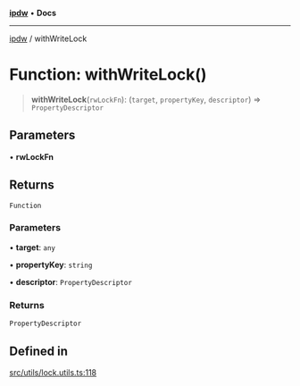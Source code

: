 [**ipdw**](../README.md) • **Docs**

***

[ipdw](../globals.md) / withWriteLock

# Function: withWriteLock()

> **withWriteLock**(`rwLockFn`): (`target`, `propertyKey`, `descriptor`) => `PropertyDescriptor`

## Parameters

• **rwLockFn**

## Returns

`Function`

### Parameters

• **target**: `any`

• **propertyKey**: `string`

• **descriptor**: `PropertyDescriptor`

### Returns

`PropertyDescriptor`

## Defined in

[src/utils/lock.utils.ts:118](https://github.com/ansi-code/ipdw/blob/d3334c70f49293ce3e0ff61a485778d41bda3a8d/src/utils/lock.utils.ts#L118)
